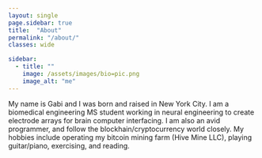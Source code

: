 ```yaml
---
layout: single
page.sidebar: true
title:  "About"
permalink: "/about/"
classes: wide

sidebar:
  - title: ""
    image: /assets/images/bio=pic.png
    image_alt: "me"
---
```



My name is Gabi and I was born and raised in New York City. I am a biomedical engineering MS student working in neural engineering to create electrode arrays for brain computer interfacing. I am also an avid programmer, and follow the blockhain/cryptocurrency world closely. My hobbies include operating my bitcoin mining farm (Hive Mine LLC), playing guitar/piano, exercising, and reading.

